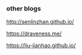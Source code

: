 ### other blogs 

http://senlinzhan.github.io/

https://draveness.me/

https://liu-jianhao.github.io/
